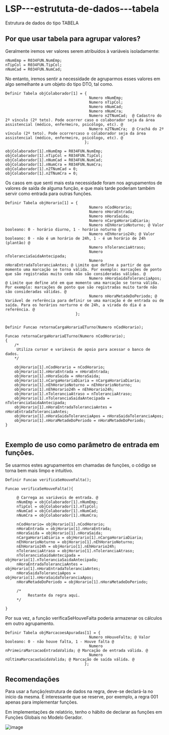 # LSP---estrututa-de-dados---tabela
Estrutura de dados do tipo TABELA

## Por que usar tabela para agrupar valores?
Geralmente iremos ver valores serem atribuídos à variáveis isoladamente:
```
nNumEmp = R034FUN.NumEmp;
nTipCol = R034FUN.TipCol;
nNumCad = R034FUN.NumCad;
```
No entanto, iremos sentir a necessidade de agruparmos esses valores em algo semelhante a um objeto do tipo DTO, tal como.
```
Definir Tabela objColaborador[1] = {   
                                     Numero nNumEmp;
                                     Numero nTipCol;                                     
                                     Numero nNumCad; 
                                     Numero nNumCra;  
                                     Numero n2TNumCad;  @ Cadastro do 2º vínculo (2º teto). Pode ocorrer caso o colaborador seja da área assistencial (médico, enfermeiro, psicólogo, etc). @
                                     Numero n2TNumCra;  @ Crachá do 2º vínculo (2º teto). Pode ocorrercaso o colaborador seja da área assistencial (médico, enfermeiro, psicólogo, etc). @
                                   };

objColaborador[1].nNumEmp = R034FUN.NumEmp;
objColaborador[1].nTipCol = R034FUN.TipCol;  
objColaborador[1].nNumCad = R034FUN.NumCad;
objColaborador[1].nNumCra = R034FUN.NumCra;
objColaborador[1].n2TNumCad = 0;
objColaborador[1].n2TNumCra = 0;  

```
Os casos em que senti mais esta necessidade foram nos agrupamentos de valores de saída de alguma função, e que mais tarde poderiam também servir como entrada para outras funções.
```
Definir Tabela objHorario[1] = {   
                                     Numero nCodHorario;
                                     Numero nHoraEntrada;
                                     Numero nHoraSaida;
                                     Numero nCargaHorariaDiaria;                       
                                     Numero nEhHorarioNoturno; @ Valor booleano: 0 - horário diurno, 1 - horário noturno @
                                     Numero nEhHorario24h; @ Valor booleano: 0 - não é um horário de 24h, 1 - é um horário de 24h (plantão) @                                        
                                     Numero nToleranciaAtraso;
                                     Numero nToleranciaSaidaAntecipada;
                                     Numero nHoraEntradaToleranciaAntes; @ Limite que define a partir de que momento uma marcação se torna válida. Por exemplo: marcações de ponto que são registradas muito cedo não são consideradas válidas. @
                                     Numero nHoraSaidaToleranciaApos;  @ Limite que define até em que momento uma marcação se torna válida. Por exemplo: marcações de ponto que são registradas muito tarde não são consideradas válidas. @
                                     Numero nHoraMetadeDoPeriodo; @ Variável de referência para definir se uma marcação é de entrada ou de saída. Para os horários norturno e de 24h, a virada do dia é a referência. @
                               };


Definir Funcao retornaCargaHorariaETurno(Numero nCodHorario);

Funcao retornaCargaHorariaETurno(Numero nCodHorario);
{ 
    /*
     Utiliza cursor e variáveis de apoio para acessar o banco de dados.
    */

    objHorario[1].nCodHorario = nCodHorario;
    objHorario[1].nHoraEntrada = nHoraEntrada; 
    objHorario[1].nHoraSaida = nHoraSaida;
    objHorario[1].nCargaHorariaDiaria = nCargaHorariaDiaria;
    objHorario[1].nEhHorarioNoturno = nEhHorarioNoturno;
    objHorario[1].nEhHorario24h = nEhHorario24h;
    objHorario[1].nToleranciaAtraso = nToleranciaAtraso;
    objHorario[1].nToleranciaSaidaAntecipada = nToleranciaSaidaAntecipada;
    objHorario[1].nHoraEntradaToleranciaAntes = nHoraEntradaToleranciaAntes;
    objHorario[1].nHoraSaidaToleranciaApos = nHoraSaidaToleranciaApos;
    objHorario[1].nHoraMetadeDoPeriodo = nHoraMetadeDoPeriodo;
}


```
## Exemplo de uso como parâmetro de entrada em funções.
Se usarmos estes agrupamentos em chamadas de funções, o código se torna bem mais limpo e intuitivo.


```
Definir Funcao verificaSeHouveFalta();

Funcao verificaSeHouveFalta(){

     @ Carrega as variáveis de entrada. @
     nNumEmp = objColaborador[1].nNumEmp;
     nTipCol = objColaborador[1].nTipCol;  
     nNumCad = objColaborador[1].nNumCad;
     nNumCra = objColaborador[1].nNumCra;

     nCodHorario= objHorario[1].nCodHorario;
     nHoraEntrada = objHorario[1].nHoraEntrada; 
     nHoraSaida = objHorario[1].nHoraSaida;
     nCargaHorariaDiaria = objHorario[1].nCargaHorariaDiaria;
     nEhHorarioNoturno = objHorario[1].nEhHorarioNoturno;
     nEhHorario24h = objHorario[1].nEhHorario24h;
     nToleranciaAtraso = objHorario[1].nToleranciaAtraso;
     nToleranciaSaidaAntecipada = objHorario[1].nToleranciaSaidaAntecipada;
     nHoraEntradaToleranciaAntes = objHorario[1].nHoraEntradaToleranciaAntes;
     nHoraSaidaToleranciaApos = objHorario[1].nHoraSaidaToleranciaApos;
     nHoraMetadeDoPeriodo = objHorario[1].nHoraMetadeDoPeriodo;

     /*
          Restante da regra aqui.
     */

}
```

Por sua vez, a função verificaSeHouveFalta poderia armazenar os cálculos em outro agrupamento.
```
Definir Tabela objMarcacoesApuradas[1] = {   
                                     Numero nHouveFalta; @ Valor booleano: 0 - não houve falta, 1 - Houve falta @
                                     Numero nPrimeiraMarcacaoEntradaValida; @ Marcação de entrada válida. @  
                                     Numero nUltimaMarcacaoSaidaValida; @ Marcação de saída válida. @
                                   };   
```

## Recomendações
Para usar a função/estrutura de dados na regra, deve-se declará-la no início da mesma.
É interessante que se reserve, por exemplo, a regra 001 apenas para implementar funções.

Em implementações de relatório, tenho o hábito de declarar as funções em Funções Globais no Modelo Gerador.

![image](https://github.com/heripedroso/LSP---converte-minutos-em-HH-MI/assets/22459829/fa6ef8f7-399d-4923-9c2e-a814f502bddc)
